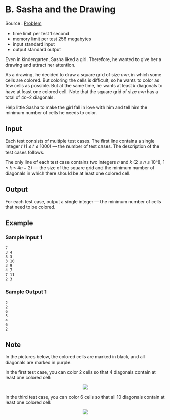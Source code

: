# B. Sasha and the Drawing

Source : [Problem](https://codeforces.com/problemset/problem/1929/B)

- time limit per test 1 second
- memory limit per test 256 megabytes
- input standard input
- output standard output

Even in kindergarten, Sasha liked a girl. Therefore, he wanted to give her a drawing and attract her attention.

As a drawing, he decided to draw a square grid of size 𝑛×𝑛, in which some cells are colored. But coloring the cells is difficult, so he wants to color as few cells as possible. But at the same time, he wants at least 𝑘 diagonals to have at least one colored cell. Note that the square grid of size 𝑛×𝑛 has a total of 4𝑛−2 diagonals.

Help little Sasha to make the girl fall in love with him and tell him the minimum number of cells he needs to color.

## Input

Each test consists of multiple test cases. The first line contains a single integer 𝑡 (1 ≤ 𝑡 ≤ 1000) — the number of test cases. The description of the test cases follows.

The only line of each test case contains two integers 𝑛 and 𝑘 (2 ≤ 𝑛 ≤ 10^8, 1 ≤ 𝑘 ≤ 4𝑛 − 2) — the size of the square grid and the minimum number of diagonals in which there should be at least one colored cell.

## Output

For each test case, output a single integer — the minimum number of cells that need to be colored.

## Example

### Sample Input 1

    7
    3 4
    3 3
    3 10
    3 9
    4 7
    7 11
    2 3

### Sample Output 1

    2
    2
    6
    5
    4
    6
    2

## Note

In the pictures below, the colored cells are marked in black, and all diagonals are marked in purple.

In the first test case, you can color 2 cells so that 4 diagonals contain at least one colored cell:

<p align="center"><img src="https://espresso.codeforces.com/c88e80de5be4f91764dbe5bdc534c50fec115db3.png"></p>

In the third test case, you can color 6 cells so that all 10 diagonals contain at least one colored cell:

<p align="center"><img src="https://espresso.codeforces.com/624a36083689f6fb20bf243e5d1707fdcd71ef60.png"></p>
